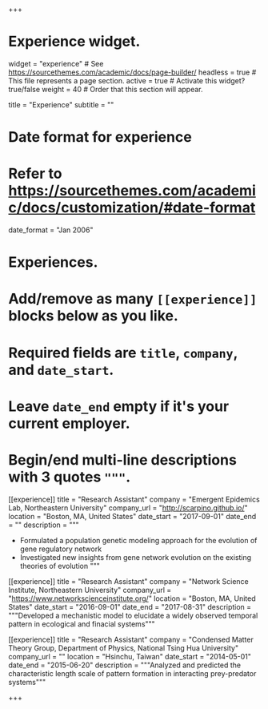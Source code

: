 +++
# Experience widget.
widget = "experience"  # See https://sourcethemes.com/academic/docs/page-builder/
headless = true  # This file represents a page section.
active = true  # Activate this widget? true/false
weight = 40  # Order that this section will appear.

title = "Experience"
subtitle = ""

# Date format for experience
#   Refer to https://sourcethemes.com/academic/docs/customization/#date-format
date_format = "Jan 2006"

# Experiences.
#   Add/remove as many `[[experience]]` blocks below as you like.
#   Required fields are `title`, `company`, and `date_start`.
#   Leave `date_end` empty if it's your current employer.
#   Begin/end multi-line descriptions with 3 quotes `"""`.
[[experience]]
  title = "Research Assistant"
  company = "Emergent Epidemics Lab, Northeastern University"
  company_url = "http://scarpino.github.io/"
  location = "Boston, MA, United States"
  date_start = "2017-09-01"
  date_end = ""
  description = """
  * Formulated a population genetic modeling approach for the evolution of gene regulatory network
  * Investigated new insights from gene network evolution on the existing theories of evolution
  """

[[experience]]
  title = "Research Assistant"
  company = "Network Science Institute, Northeastern University"
  company_url = "https://www.networkscienceinstitute.org/"
  location = "Boston, MA, United States"
  date_start = "2016-09-01"
  date_end = "2017-08-31"
  description = """Developed a mechanistic model to elucidate a widely observed temporal pattern in ecological and finacial systems"""

[[experience]]
  title = "Research Assistant"
  company = "Condensed Matter Theory Group, Department of Physics, National Tsing Hua University"
  company_url = ""
  location = "Hsinchu, Taiwan"
  date_start = "2014-05-01"
  date_end = "2015-06-20"
  description = """Analyzed and predicted the characteristic length scale of pattern formation in interacting prey-predator systems"""

+++
